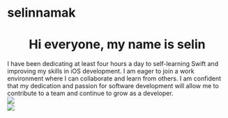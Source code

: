# selinnamak

<h1 align="center">
  Hi everyone, my name is selin
</h1> 
I have been dedicating at least four hours a day to self-learning Swift and improving my skills in iOS development. I am eager to join a work environment where I can collaborate and learn from others. I am confident that my dedication and passion for software development will allow me to contribute to a team and continue to grow as a developer.
       <div>
        <a href="https://github-readme-streak-stats.herokuapp.com/?user=selinguz&hide_border=true&theme=radical">
        <img src="https://github-readme-streak-stats.herokuapp.com/?user=selinguz&hide_border=true&theme=radical">
        </a>
       </div><div>
        <a href="https://github-readme-stats.vercel.app/api?username=selinguz&theme=vue-dark&show_icons=true&hide_border=true&count_private=true">
        <img src="https://github-readme-stats.vercel.app/api?username=selinguz&theme=vue-dark&show_icons=true&hide_border=true&count_private=true">
        </a></div>
        
    


